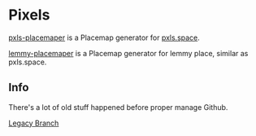 # Pixels

[pxls-placemaper](https://github.com/Chssam/pixel_maper/tree/main/pxls-placemaper#pxls-placemaper)
is a Placemap generator for [pxls.space](https://pxls.space/).

[lemmy-placemaper](https://github.com/Chssam/pixel_maper/tree/main/lemmy-placemaper)
is a Placemap generator for lemmy place, similar as pxls.space.

## Info

There's a lot of old stuff happened before proper manage Github.

[Legacy Branch](https://github.com/Chssam/pixel_maper/tree/legacy)
